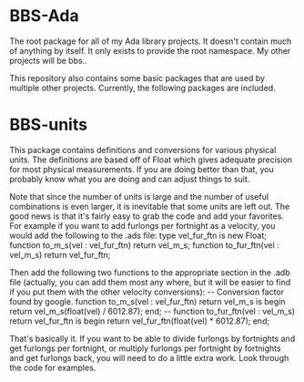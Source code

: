# BBS-Ada
The root package for all of my Ada library projects.  It doesn't contain much of
anything by itself.  It only exists to provide the root namespace.  My other
projects will be bbs.<something>.

This repository also contains some basic packages that are used by multiple other
projects.  Currently, the following packages are included.

# BBS-units
This package contains definitions and conversions for various physical units.
The definitions are based off of Float which gives adequate precision for most
physical measurements.  If you are doing better than that, you probably know
what you are doing and can adjust things to suit.

Note that since the number of units is large and the number of useful combinations
is even larger, it is inevitable that some units are left out.  The good news is
that it's fairly easy to grab the code and add your favorites.  For example if you
want to add furlongs per fortnight as a velocity, you would add the following to
the .ads file:
type vel_fur_ftn is new Float;
function to_m_s(vel : vel_fur_ftn) return vel_m_s;
function to_fur_ftn(vel : vel_m_s) return vel_fur_ftn;

Then add the following two functions to the appropriate section in the .adb file
(actually, you can add them most any where, but it will be easier to find if you
put them with the other velocity conversions):
    -- Conversion factor found by google.
    function to_m_s(vel : vel_fur_ftn) return vel_m_s is
    begin
       return vel_m_s(float(vel) / 6012.87);
    end;
    --
    function to_fur_ftn(vel : vel_m_s) return vel_fur_ftn is
    begin
       return vel_fur_ftn(float(vel) * 6012.87);
    end;

That's basically it.  If you want to be able to divide furlongs by fortnights and
get furlongs per fortnight, or multiply furlongs per fortnight by fortnights and
get furlongs back, you will need to do a little extra work.  Look through the
code for examples.


